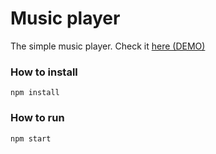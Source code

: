 # Music player
The simple music player. Check it [here (DEMO)](https://music-player-mu.vercel.app/)

### How to install
```
npm install
```

### How to run

```code
npm start
```